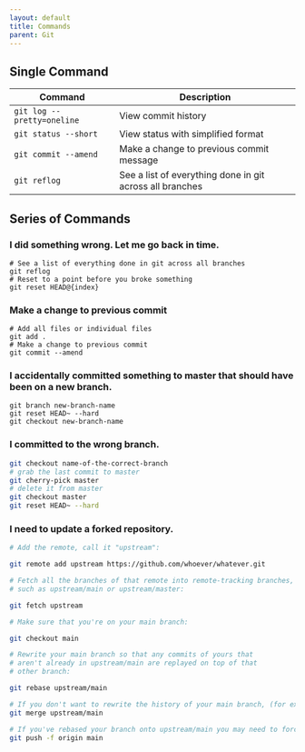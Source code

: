 ```yaml
---
layout: default
title: Commands
parent: Git
---
```


## Single Command

| Command                    | Description |
| -------------------------- | ----------- |
| `git log --pretty=oneline` | View commit history |
| `git status --short`       | View status with simplified format |
| `git commit --amend`       | Make a change to previous commit message |
| `git reflog`               | See a list of everything done in git across all branches |


## Series of Commands

### I did something wrong. Let me go back in time.

```
# See a list of everything done in git across all branches
git reflog
# Reset to a point before you broke something
git reset HEAD@{index}
```

### Make a change to previous commit

```
# Add all files or individual files
git add .
# Make a change to previous commit
git commit --amend
```

### I accidentally committed something to master that should have been on a new branch.

```
git branch new-branch-name
git reset HEAD~ --hard
git checkout new-branch-name
```

### I committed to the wrong branch.

```bash
git checkout name-of-the-correct-branch
# grab the last commit to master
git cherry-pick master
# delete it from master
git checkout master
git reset HEAD~ --hard
```

### I need to update a forked repository.

```bash
# Add the remote, call it "upstream":

git remote add upstream https://github.com/whoever/whatever.git

# Fetch all the branches of that remote into remote-tracking branches,
# such as upstream/main or upstream/master:

git fetch upstream

# Make sure that you're on your main branch:

git checkout main

# Rewrite your main branch so that any commits of yours that
# aren't already in upstream/main are replayed on top of that
# other branch:

git rebase upstream/main

# If you don't want to rewrite the history of your main branch, (for example because other people may have cloned it) then you should replace the last command with
git merge upstream/main

# If you've rebased your branch onto upstream/main you may need to force the push in order to push it to your own forked repository on GitHub
git push -f origin main
```
